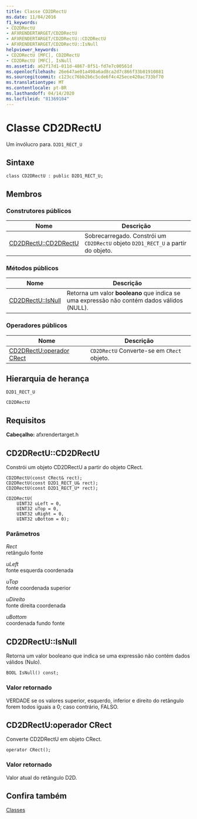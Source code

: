 ```yaml
---
title: Classe CD2DRectU
ms.date: 11/04/2016
f1_keywords:
- CD2DRectU
- AFXRENDERTARGET/CD2DRectU
- AFXRENDERTARGET/CD2DRectU::CD2DRectU
- AFXRENDERTARGET/CD2DRectU::IsNull
helpviewer_keywords:
- CD2DRectU [MFC], CD2DRectU
- CD2DRectU [MFC], IsNull
ms.assetid: a62f17d1-011d-4867-8f51-fd7e7c00561d
ms.openlocfilehash: 26e647ae01a498a6ad8ca2d7c866f33b01910881
ms.sourcegitcommit: c123cc76bb2b6c5cde6f4c425ece420ac733bf70
ms.translationtype: MT
ms.contentlocale: pt-BR
ms.lasthandoff: 04/14/2020
ms.locfileid: "81369104"
---
```

# <a name="cd2drectu-class"></a>Classe CD2DRectU

Um invólucro para. `D2D1_RECT_U`

## <a name="syntax"></a>Sintaxe

```
class CD2DRectU : public D2D1_RECT_U;
```

## <a name="members"></a>Membros

### <a name="public-constructors"></a>Construtores públicos

|Nome|Descrição|
|----------|-----------------|
|[CD2DRectU::CD2DRectU](#cd2drectu)|Sobrecarregado. Constrói um `CD2DRectU` objeto `D2D1_RECT_U` a partir do objeto.|

### <a name="public-methods"></a>Métodos públicos

|Nome|Descrição|
|----------|-----------------|
|[CD2DRectU::IsNull](#isnull)|Retorna um valor **booleano** que indica se uma expressão não contém dados válidos (NULL).|

### <a name="public-operators"></a>Operadores públicos

|Nome|Descrição|
|----------|-----------------|
|[CD2DRectU:operador CRect](#operator_crect)|`CD2DRectU` Converte-se em `CRect` objeto.|

## <a name="inheritance-hierarchy"></a>Hierarquia de herança

`D2D1_RECT_U`

`CD2DRectU`

## <a name="requirements"></a>Requisitos

**Cabeçalho:** afxrendertarget.h

## <a name="cd2drectucd2drectu"></a><a name="cd2drectu"></a>CD2DRectU::CD2DRectU

Constrói um objeto CD2DRectU a partir do objeto CRect.

```
CD2DRectU(const CRect& rect);
CD2DRectU(const D2D1_RECT_U& rect);
CD2DRectU(const D2D1_RECT_U* rect);

CD2DRectU(
    UINT32 uLeft = 0,
    UINT32 uTop = 0,
    UINT32 uRight = 0,
    UINT32 uBottom = 0);
```

### <a name="parameters"></a>Parâmetros

*Rect*<br/>
retângulo fonte

*uLeft*<br/>
fonte esquerda coordenada

*uTop*<br/>
fonte coordenada superior

*uDireito*<br/>
fonte direita coordenada

*uBottom*<br/>
coordenada fundo fonte

## <a name="cd2drectuisnull"></a><a name="isnull"></a>CD2DRectU::IsNull

Retorna um valor booleano que indica se uma expressão não contém dados válidos (Nulo).

```
BOOL IsNull() const;
```

### <a name="return-value"></a>Valor retornado

VERDADE se os valores superior, esquerdo, inferior e direito do retângulo forem todos iguais a 0; caso contrário, FALSO.

## <a name="cd2drectuoperator-crect"></a><a name="operator_crect"></a>CD2DRectU:operador CRect

Converte CD2DRectU em objeto CRect.

```
operator CRect();
```

### <a name="return-value"></a>Valor retornado

Valor atual do retângulo D2D.

## <a name="see-also"></a>Confira também

[Classes](../../mfc/reference/mfc-classes.md)
